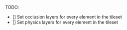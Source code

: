 TODO:

- [] Set occlusion layers for every element in the tileset
- [] Set physics layers for every element in the tileset